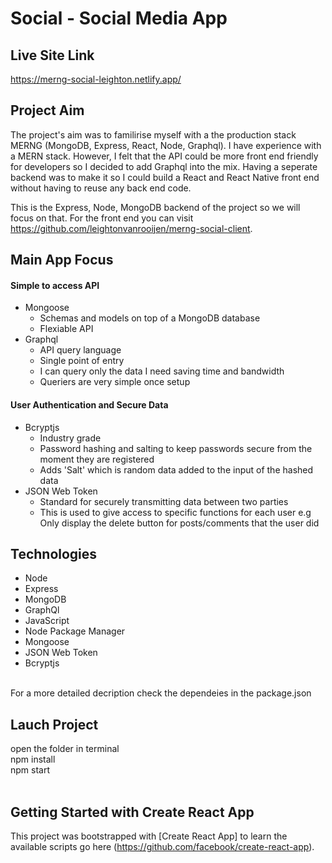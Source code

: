# Social - Social Media App
## Live Site Link
https://merng-social-leighton.netlify.app/

## Project Aim

The project's aim was to familirise myself with a the production stack MERNG (MongoDB, Express, React, Node, Graphql). I have experience with a MERN stack. However, I felt that the API could be more front end friendly for developers so I decided to add Graphql into the mix. Having a seperate backend was to make it so I could build a React and React Native front end without having to reuse any back end code.

This is the Express, Node, MongoDB backend of the project so we will focus on that. For the front end you can visit https://github.com/leightonvanrooijen/merng-social-client.

## Main App Focus

#### Simple to access API
  * Mongoose
    * Schemas and models on top of a MongoDB database
    * Flexiable API
  * Graphql
    * API query language
    * Single point of entry
    * I can query only the data I need saving time and bandwidth
    * Queriers are very simple once setup
#### User Authentication and Secure Data
  * Bcryptjs
    * Industry grade
    * Password hashing and salting to keep passwords secure from the moment they are registered
    * Adds 'Salt' which is random data added to the input of the hashed data
  * JSON Web Token
    * Standard for securely transmitting data between two parties
    * This is used to give access to specific functions for each user e.g Only display the delete button for posts/comments that the user did

## Technologies

  * Node
  * Express
  * MongoDB
  * GraphQl
  * JavaScript
  * Node Package Manager
  * Mongoose
  * JSON Web Token
  * Bcryptjs
<br />
For a more detailed decription check the dependeies in the package.json
<br />

## Lauch Project
  open the folder in terminal <br />
  npm install <br />
  npm start <br />
<br />

## Getting Started with Create React App

This project was bootstrapped with [Create React App] to learn the available scripts go here (https://github.com/facebook/create-react-app).

